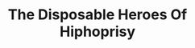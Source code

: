 ---
title: "The Disposable Heroes Of Hiphoprisy"
summary: "The Disposable Heroes of Hiphoprisy were an American hip-hop musical ensemble, active during the early 1990s. The band was formed in 1990 by Michael Franti and Rono Tse , who had worked together in The Beatnigs. They released two albums, the critically acclaimed Hypocrisy Is the Greatest Luxury in 1992, and Spare Ass Annie and Other Tales in 1993.
Their first live performance was on August 23, 1991 at the Kennel Club in San Francisco.The group was associated with contemporary bands, including House of Pain and Pop Will Eat Itself. They also were somewhat reminiscent of Gil Scott-Heron due to the half-spoken vocal styles of Franti and the up-front political messages in the music. The Disposable Heroes played many concerts, sometimes opening the bill for more well-known acts such as U2 , Rage Against the Machine, Nirvana and Arrested Development. Guitarist Charlie Hunter made his recording debut with the Disposable Heroes before earning fame in jazz."
image: "the-disposable-heroes-of-hiphoprisy.jpg"
apple_music_artist_url: "https://music.apple.com/gb/artist/the-disposable-heroes-of-hiphoprisy/77103"
wikipedia_url: "https://en.wikipedia.org/wiki/The_Disposable_Heroes_of_Hiphoprisy"
---